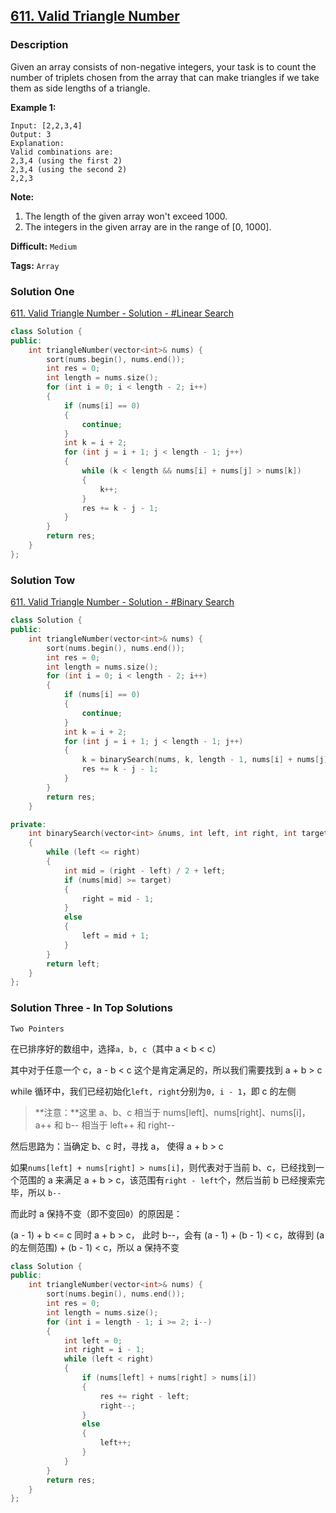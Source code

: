 ## [611. Valid Triangle Number](https://leetcode.com/problems/valid-triangle-number/description/)

### Description

Given an array consists of non-negative integers, your task is to count the number of triplets chosen from the array that can make triangles if we take them as side lengths of a triangle.

**Example 1:**

```
Input: [2,2,3,4]
Output: 3
Explanation:
Valid combinations are:
2,3,4 (using the first 2)
2,3,4 (using the second 2)
2,2,3
```

**Note:**

1. The length of the given array won't exceed 1000.
2. The integers in the given array are in the range of [0, 1000].

**Difficult:** `Medium`

**Tags:** `Array`

### Solution One

[611. Valid Triangle Number - Solution - #Linear Search](https://leetcode.com/problems/valid-triangle-number/solution/#approach-3-linear-scan-accepted)

```c++
class Solution {
public:
    int triangleNumber(vector<int>& nums) {
        sort(nums.begin(), nums.end());
        int res = 0;
        int length = nums.size();
        for (int i = 0; i < length - 2; i++)
        {
            if (nums[i] == 0)
            {
                continue;
            }
            int k = i + 2;
            for (int j = i + 1; j < length - 1; j++)
            {
                while (k < length && nums[i] + nums[j] > nums[k])
                {
                    k++;
                }
                res += k - j - 1;
            }
        }
        return res;
    }
};
```

### Solution Tow

[611. Valid Triangle Number - Solution - #Binary Search](https://leetcode.com/problems/valid-triangle-number/solution/#approach-2-using-binary-search-accepted)

```c++
class Solution {
public:
    int triangleNumber(vector<int>& nums) {
        sort(nums.begin(), nums.end());
        int res = 0;
        int length = nums.size();
        for (int i = 0; i < length - 2; i++)
        {
            if (nums[i] == 0)
            {
                continue;
            }
            int k = i + 2;
            for (int j = i + 1; j < length - 1; j++)
            {
                k = binarySearch(nums, k, length - 1, nums[i] + nums[j]);
                res += k - j - 1;
            }
        }
        return res;
    }

private:
    int binarySearch(vector<int> &nums, int left, int right, int target)
    {
        while (left <= right)
        {
            int mid = (right - left) / 2 + left;
            if (nums[mid] >= target)
            {
                right = mid - 1;
            }
            else
            {
                left = mid + 1;
            }
        }
        return left;
    }
};
```

### Solution Three - In Top Solutions

`Two Pointers`

在已排序好的数组中，选择`a, b, c`（其中 a < b < c）

其中对于任意一个 c，a - b < c 这个是肯定满足的，所以我们需要找到 a + b > c

while 循环中，我们已经初始化`left, right`分别为`0, i - 1`，即 c 的左侧

> **注意：**这里 a、b、c 相当于 nums[left]、nums[right]、nums[i]，a++ 和 b-- 相当于 left++ 和 right--

然后思路为：当确定 b、c 时，寻找 a， 使得 a + b > c

如果`nums[left] + nums[right] > nums[i]`，则代表对于当前 b、c，已经找到一个范围的 a 来满足 a + b > c，该范围有`right - left`个，然后当前 b 已经搜索完毕，所以 `b--`

而此时 a 保持不变（即不变回`0`）的原因是：

(a - 1) + b <= c 同时 a + b > c， 此时 b--，会有 (a - 1) + (b - 1) < c，故得到 (a 的左侧范围) + (b - 1) < c，所以 a 保持不变

```c++
class Solution {
public:
    int triangleNumber(vector<int>& nums) {
        sort(nums.begin(), nums.end());
        int res = 0;
        int length = nums.size();
        for (int i = length - 1; i >= 2; i--)
        {
            int left = 0;
            int right = i - 1;
            while (left < right)
            {
                if (nums[left] + nums[right] > nums[i])
                {
                    res += right - left;
                    right--;
                }
                else
                {
                    left++;
                }
            }
        }
        return res;
    }
};
```

